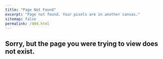 ```yaml
---
title: "Page Not Found"
excerpt: "Page not found. Your pixels are in another canvas."
sitemap: false
permalink: /404.html
---
```

## Sorry, but the page you were trying to view does not exist.